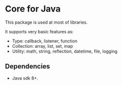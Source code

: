 # Core for Java

This package is used at most of libraries.

It supports very basic features as:
- Type: callback, listener, function
- Collection: array, list, set, map
- Utility: math, string, reflection, datetime, file, logging


## Dependencies

- Java sdk 8+.
